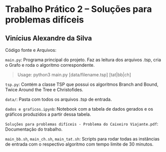 # Trabalho Prático 2 – Soluções para problemas difíceis
## Vinícius Alexandre da Silva

Código fonte e Arquivos:

`main.py`: Programa principal do projeto. Faz as leitura dos arquivos .tsp, cria o Grafo e roda o algoritmo correspondente.
> Usage: python3 main.py [data/filename.tsp] [tat|bb|ch]

`tsp.py`: Contém a classe TSP que possui os algoritmos Branch and Bound, Twice Around the Tree e Christofides.

`data/`: Pasta com todos os arquivos .tsp de entrada.

`dados e graficos.ipynb`: Notebook com a tabela de dados gerados e os gráficos produzidos a partir dessa tabela.

`Soluções para problemas difíceis - Problema do Caixeiro Viajante.pdf`: Documentação do trabalho.

`main_bb.sh`, `main_ch.sh`, `main_tat.sh`: Scripts para rodar todas as instâncias de entrada com o respectivo algoritmo com tempo limite de 30 minutos.

